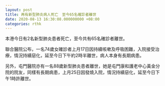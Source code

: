 ```yaml
---
layout: post
title: 再有新型肺炎病人死亡　至今65名確診者離世
date: 2020-08-13 16:30:08.000000000 +08:00
categories: rthk
---
```


本港今日有2名新型肺炎患者死亡，至今共有65名確診者離世。
 
聯合醫院公布，一名74歲女確診者上月17日因持續咳嗽及呼吸困難，入院接受治療，情況持續惡化，延至今日下午約2時半離世，病人本身有長期病患。

另外，屯門醫院亦有一名88歲新型肺炎患者離世，她是屯門康和護老中心黃金分院的院友，同樣有長期病患，上月25日因發燒入院，情況持續惡化，延至今日下午1時許離世。
